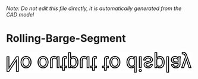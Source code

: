###### Note: Do not edit this file directly, it is automatically generated from the CAD model

# Rolling-Barge-Segment

![](/project.svg)



 

